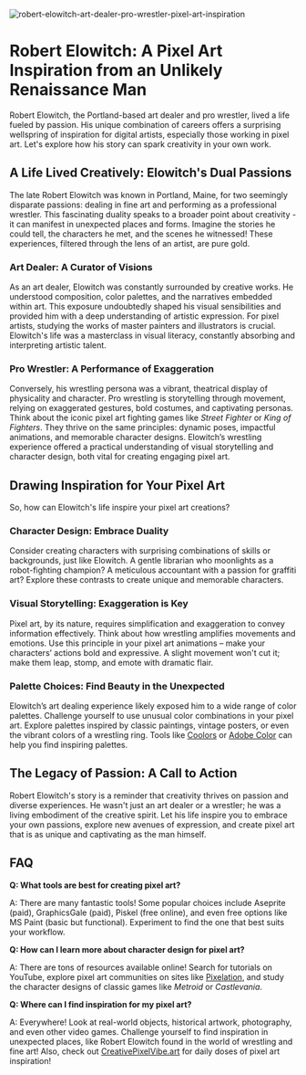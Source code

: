 ![robert-elowitch-art-dealer-pro-wrestler-pixel-art-inspiration](https://images.pexels.com/photos/18069362/pexels-photo-18069362.png?auto=compress&cs=tinysrgb&fit=crop&h=627&w=1200)

# Robert Elowitch: A Pixel Art Inspiration from an Unlikely Renaissance Man

Robert Elowitch, the Portland-based art dealer and pro wrestler, lived a life fueled by passion. His unique combination of careers offers a surprising wellspring of inspiration for digital artists, especially those working in pixel art. Let's explore how his story can spark creativity in your own work.

## A Life Lived Creatively: Elowitch's Dual Passions

The late Robert Elowitch was known in Portland, Maine, for two seemingly disparate passions: dealing in fine art and performing as a professional wrestler. This fascinating duality speaks to a broader point about creativity - it can manifest in unexpected places and forms. Imagine the stories he could tell, the characters he met, and the scenes he witnessed! These experiences, filtered through the lens of an artist, are pure gold.

### Art Dealer: A Curator of Visions

As an art dealer, Elowitch was constantly surrounded by creative works. He understood composition, color palettes, and the narratives embedded within art. This exposure undoubtedly shaped his visual sensibilities and provided him with a deep understanding of artistic expression. For pixel artists, studying the works of master painters and illustrators is crucial. Elowitch's life was a masterclass in visual literacy, constantly absorbing and interpreting artistic talent.

### Pro Wrestler: A Performance of Exaggeration

Conversely, his wrestling persona was a vibrant, theatrical display of physicality and character. Pro wrestling is storytelling through movement, relying on exaggerated gestures, bold costumes, and captivating personas. Think about the iconic pixel art fighting games like *Street Fighter* or *King of Fighters*. They thrive on the same principles: dynamic poses, impactful animations, and memorable character designs. Elowitch’s wrestling experience offered a practical understanding of visual storytelling and character design, both vital for creating engaging pixel art.

## Drawing Inspiration for Your Pixel Art

So, how can Elowitch's life inspire your pixel art creations?

### Character Design: Embrace Duality

Consider creating characters with surprising combinations of skills or backgrounds, just like Elowitch. A gentle librarian who moonlights as a robot-fighting champion? A meticulous accountant with a passion for graffiti art? Explore these contrasts to create unique and memorable characters.

### Visual Storytelling: Exaggeration is Key

Pixel art, by its nature, requires simplification and exaggeration to convey information effectively. Think about how wrestling amplifies movements and emotions. Use this principle in your pixel art animations – make your characters’ actions bold and expressive. A slight movement won't cut it; make them leap, stomp, and emote with dramatic flair.

### Palette Choices: Find Beauty in the Unexpected

Elowitch’s art dealing experience likely exposed him to a wide range of color palettes. Challenge yourself to use unusual color combinations in your pixel art. Explore palettes inspired by classic paintings, vintage posters, or even the vibrant colors of a wrestling ring. Tools like [Coolors](https://coolors.co/) or [Adobe Color](https://color.adobe.com/create/color-wheel) can help you find inspiring palettes.

## The Legacy of Passion: A Call to Action

Robert Elowitch's story is a reminder that creativity thrives on passion and diverse experiences. He wasn't just an art dealer or a wrestler; he was a living embodiment of the creative spirit. Let his life inspire you to embrace your own passions, explore new avenues of expression, and create pixel art that is as unique and captivating as the man himself.

## FAQ

**Q: What tools are best for creating pixel art?**

A: There are many fantastic tools! Some popular choices include Aseprite (paid), GraphicsGale (paid), Piskel (free online), and even free options like MS Paint (basic but functional). Experiment to find the one that best suits your workflow.

**Q: How can I learn more about character design for pixel art?**

A: There are tons of resources available online! Search for tutorials on YouTube, explore pixel art communities on sites like [Pixelation](https://pixelation.org/), and study the character designs of classic games like *Metroid* or *Castlevania*.

**Q: Where can I find inspiration for my pixel art?**

A: Everywhere! Look at real-world objects, historical artwork, photography, and even other video games. Challenge yourself to find inspiration in unexpected places, like Robert Elowitch found in the world of wrestling and fine art! Also, check out [CreativePixelVibe.art](https://www.creativepixelvibe.art) for daily doses of pixel art inspiration!
